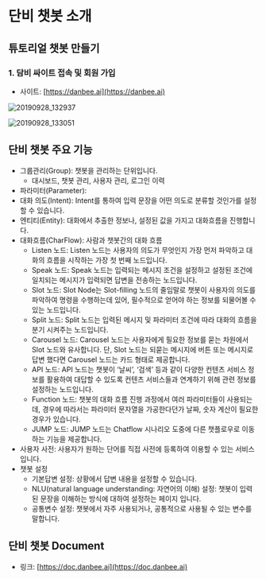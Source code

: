 # 단비 챗봇 소개
## 튜토리얼 챗봇 만들기
### 1. 담비 싸이트 접속 및 회원 가입
- 사이트: [https://danbee.ai](https://danbee.ai)

![20190928_132937](https://user-images.githubusercontent.com/24771449/65811498-0a255780-e1f4-11e9-96f6-a4918c868bb8.png)

![20190928_133051](https://user-images.githubusercontent.com/24771449/65811501-3345e800-e1f4-11e9-9621-1054457b0e25.png)

## 단비 챗봇 주요 기능
- 그룹관리(Group): 챗봇을 관리하는 단위입니다.
  - 대시보드, 챗봇 관리, 사용자 관리, 로그인 이력
- 파라미터(Parameter): 
- 대화 의도(Intent): Intent를 통하여 입력 문장을 어떤 의도로 분류할 것인가를 설정할 수 있습니다.
- 엔티티(Entity): 대화에서 추출한 정보나, 설정된 값을 가지고 대화흐름을 진행합니다.
- 대화흐름(CharFlow): 사람과 챗봇간의 대화 흐름
  - Listen 노드: Listen 노드는 사용자의 의도가 무엇인지 가장 먼저 파악하고 대화의 흐름을 시작하는 가장 첫 번째 노드입니다.
  - Speak 노드: Speak 노드는 입력되는 메시지 조건을 설정하고 설정된 조건에 일치되는 메시지가 입력되면 답변을 전송하는 노드입니다.
  - Slot 노드: Slot Node는 Slot-filling 노드의 줄임말로 챗봇이 사용자의 의도를 파악하여 명령을 수행하는데 있어, 필수적으로 얻어야 하는 정보를 되물어볼 수 있는 노드입니다.
  - Split 노드: Split 노드는 입력된 메시지 및 파라미터 조건에 따라 대화의 흐름을 분기 시켜주는 노드입니다.
  - Carousel 노드: Carousel 노드는 사용자에게 필요한 정보를 묻는 차원에서 Slot 노드와 유사합니다. 단, Slot 노드는 되묻는 메시지에 버튼 또는 메시지로 답변 했다면 Carousel 노드는 카드 형태로 제공합니다. 
  - API 노드: API 노드는 챗봇이 ‘날씨’, ‘검색’ 등과 같이 다양한 컨텐츠 서비스 정보를 활용하여 대답할 수 있도록 컨텐츠 서비스들과 연계하기 위해 관련 정보를 설정하는 노드입니다.
  - Function 노드: 챗봇의 대화 흐름 진행 과정에서 여러 파라미터들이 사용되는데, 경우에 따라서는 파라미터 문자열을 가공한다던가 날짜, 숫자 계산이 필요한 경우가 있습니다.
  - JUMP 노드: JUMP 노드는 Chatflow 시나리오 도중에 다른 챗플로우로 이동하는 기능을 제공합니다.
- 사용자 사전: 사용자가 원하는 단어를 직접 사전에 등록하여 이용할 수 있는 서비스입니다.
- 챗봇 설정
  - 기본답변 설정: 상황에서 답변 내용을 설정할 수 있습니다.
  - NLU(natural language understanding: 자연어의 이해) 설정: 챗봇이 입력된 문장을 이해하는 방식에 대하여 설정하는 페이지 입니다.
  - 공통변수 설정: 챗봇에서 자주 사용되거나, 공통적으로 사용될 수 있는 변수를 말합니다.

## 단비 챗봇 Document
- 링크: [https://doc.danbee.ai](https://doc.danbee.ai)
